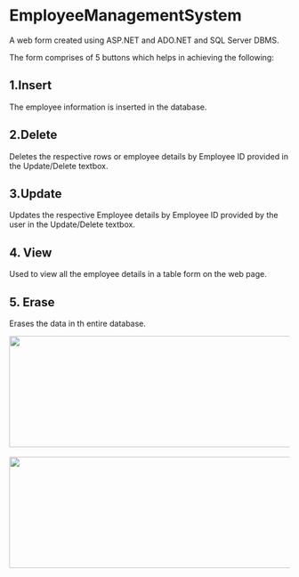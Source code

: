 # EmployeeManagementSystem

A web form created using ASP.NET and ADO.NET and SQL Server DBMS.

The form comprises of 5 buttons which helps in achieving the following:

## 1.Insert
  The employee information is inserted in the database. 

## 2.Delete
  Deletes the respective rows or employee details by Employee ID provided in the Update/Delete textbox.
  
 ## 3.Update
 Updates the respective Employee details by Employee ID provided by the user in the Update/Delete textbox.
 
 ## 4. View
 Used to view all the employee details in a table form on the web page.
 
 ## 5. Erase
 Erases the data in th entire database.
 
 
 <img src="Screenshot(15)" width="700px" height="200px">
 <br><br>
 
  <img src="Screenshot(16)" width="700px" height="200px">
 <br><br>

  
